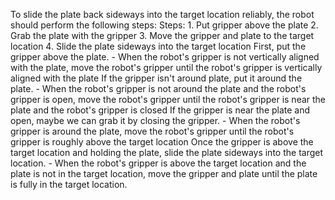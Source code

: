 To slide the plate back sideways into the target location reliably, the robot should perform the following steps:
    Steps:  1. Put gripper above the plate  2. Grab the plate with the gripper  3. Move the gripper and plate to the target location  4. Slide the plate sideways into the target location
    First, put the gripper above the plate.
    - When the robot's gripper is not vertically aligned with the plate, move the robot's gripper until the robot's gripper is vertically aligned with the plate
    If the gripper isn't around plate, put it around the plate.
    - When the robot's gripper is not around the plate and the robot's gripper is open, move the robot's gripper until the robot's gripper is near the plate and the robot's gripper is closed
    If the gripper is near the plate and open, maybe we can grab it by closing the gripper.
    - When the robot's gripper is around the plate, move the robot's gripper until the robot's gripper is roughly above the target location
    Once the gripper is above the target location and holding the plate, slide the plate sideways into the target location.
    - When the robot's gripper is above the target location and the plate is not in the target location, move the gripper and plate until the plate is fully in the target location.